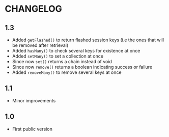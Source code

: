 CHANGELOG
=========

1.3
---

 * Added `getFlashed()` to return flashed session keys (i.e the ones that will be removed after retrieval)
 * Added `hasMany()` to check several keys for existence at once
 * Added `setMany()` to set a collection at once
 * Since now `set()` returns a chain instead of void
 * Since now `remove()` returns a boolean indicating success or failure
 * Added `removeMany()` to remove several keys at once

1.1
---

 * Minor improvements

1.0
---

 * First public version